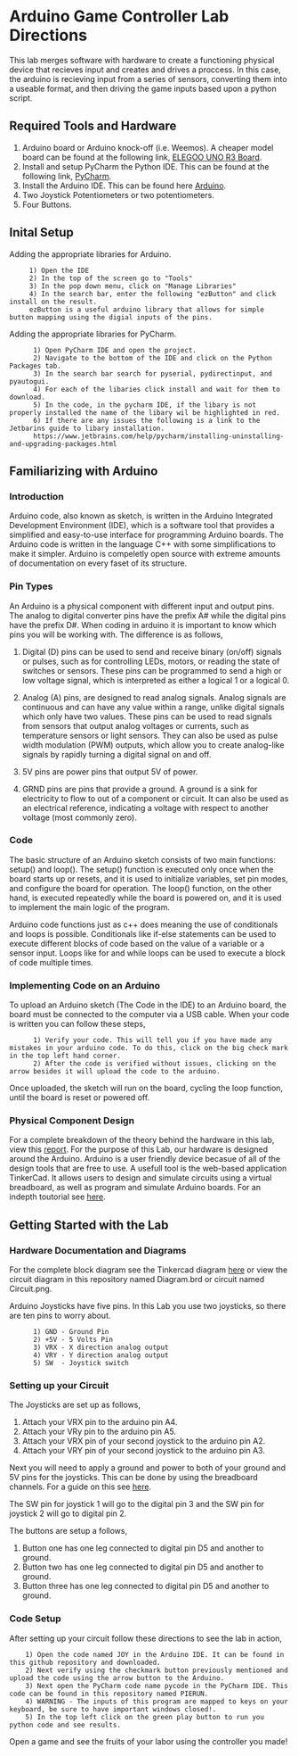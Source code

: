 # Arduino Game Controller Lab Directions

This lab merges software with hardware to create a functioning physical device that recieves input and creates and drives a proccess. In this case, the arduino is recieving input from a series of sensors, converting them into a useable format, and then driving the game inputs based upon a python script. 

## Required Tools and Hardware
  1)  Arduino board or Arduino knock-off (i.e. Weemos). A cheaper model board can be found at the following link,
          [ELEGOO UNO R3 Board](https://www.amazon.com/ELEGOO-Board-ATmega328P-ATMEGA16U2-Compliant/dp/B01EWOE0UU/ref=asc_df_B01EWOE0UU/?tag=hyprod-20&linkCode=df0&hvadid=309751315916&hvpos=&hvnetw=g&hvrand=3132673754217622362&hvpone=&hvptwo=&hvqmt=&hvdev=c&hvdvcmdl=&hvlocint=&hvlocphy=9003488&hvtargid=pla-455309014075&psc=1&tag=&ref=&adgrpid=67183599252&hvpone=&hvptwo=&hvadid=309751315916&hvpos=&hvnetw=g&hvrand=3132673754217622362&hvqmt=&hvdev=c&hvdvcmdl=&hvlocint=&hvlocphy=9003488&hvtargid=pla-455309014075).
  2)  Install and setup PyCharm the Python IDE. This can be found at the following link, [PyCharm](https://www.jetbrains.com/pycharm/).
  3)  Install the Arduino IDE. This can be found here [Arduino](https://www.arduino.cc/en/software).
  4)  Two Joystick Potentiometers or two potentiometers.
  5)  Four Buttons.  
## Inital Setup 

Adding the appropriate libraries for Arduino. 

         1) Open the IDE
         2) In the top of the screen go to "Tools" 
         3) In the pop down menu, click on "Manage Libraries"
         4) In the search bar, enter the following "ezButton" and click install on the result.
         ezButton is a useful arduino library that allows for simple button mapping using the digial inputs of the pins. 

Adding the appropriate libraries for PyCharm. 

          1) Open PyCharm IDE and open the project.
          2) Navigate to the bottom of the IDE and click on the Python Packages tab.
          3) In the search bar search for pyserial, pydirectinput, and pyautogui.
          4) For each of the libaries click install and wait for them to download.
          5) In the code, in the pycharm IDE, if the libary is not properly installed the name of the libary wil be highlighted in red.
          6) If there are any issues the following is a link to the Jetbarins guide to libary installation.
          https://www.jetbrains.com/help/pycharm/installing-uninstalling-and-upgrading-packages.html


## Familiarizing with Arduino
### Introduction 
Arduino code, also known as sketch, is written in the Arduino Integrated Development Environment (IDE), which is a software tool that provides a simplified and easy-to-use interface for programming Arduino boards. The Arduino code is written in the language C++ with some simplifications to make it simpler. Arduino is compeletly open source with extreme amounts of documentation on every faset of its structure. 

### Pin Types 
An Arduino is a physical component with different input and output pins. The analog to digital converter pins have the prefix A# while the digital pins have the prefix D#. When coding in arduino it is important to know which pins you will be working with. The difference is as follows, 

1) Digital (D) pins can be used to send and receive binary (on/off) signals or pulses, such as for controlling LEDs, motors, or reading the state of switches or sensors. These pins can be programmed to send a high or low voltage signal, which is interpreted as either a logical 1 or a logical 0.

2) Analog (A) pins, are designed to read analog signals. Analog signals are continuous and can have any value within a range, unlike digital signals which only have two values. These pins can be used to read signals from sensors that output analog voltages or currents, such as temperature sensors or light sensors. They can also be used as pulse width modulation (PWM) outputs, which allow you to create analog-like signals by rapidly turning a digital signal on and off.

3) 5V pins are power pins that output 5V of power.

4) GRND pins are pins that provide a ground. A ground is a sink for electricity to flow to out of a component or circuit. It can also be used as an electrical reference, indicating a voltage with respect to another voltage (most commonly zero). 
### Code       
The basic structure of an Arduino sketch consists of two main functions: setup() and loop(). The setup() function is executed only once when the board starts up or resets, and it is used to initialize variables, set pin modes, and configure the board for operation. The loop() function, on the other hand, is executed repeatedly while the board is powered on, and it is used to implement the main logic of the program.

Arduino code functions just as c++ does meaning the use of conditionals and loops is possible. Conditionals like if-else statements can be used to execute different blocks of code based on the value of a variable or a sensor input. Loops like for and while loops can be used to execute a block of code multiple times.

### Implementing Code on an Arduino 
To upload an Arduino sketch (The Code in the IDE) to an Arduino board, the board must be connected to the computer via a USB cable. When your code is written you can follow these steps,

          1) Verify your code. This will tell you if you have made any mistakes in your arduino code. To do this, click on the big check mark in the top left hand corner. 
          2) After the code is verified without issues, clicking on the arrow besides it will upload the code to the arduino. 
          
Once uploaded, the sketch will run on the board, cycling the loop function, until the board is reset or powered off.

### Physical Component Design
For a complete breakdown of the theory behind the hardware in this lab, view this [report](https://docs.google.com/document/d/e/2PACX-1vS3WdEL-KkDHfYp4SRyXxtGDpL3lxsCchkNDKFCQpd_L3ZP3N8ZAnA95ofz7l73UD2h2FUD6tp4fvtt/pub). 
For the purpose of this Lab, our hardware is designed around the Arduino. Arduino is a user friendly device becasue of all of the design tools that are free to use. A usefull tool is the web-based application TinkerCad. It allows users to design and simulate circuits using a virtual breadboard, as well as program and simulate Arduino boards. For an indepth toutorial see [here](https://www.youtube.com/watch?v=Z_D-hXzbY_4). 
 
 
## Getting Started with the Lab 
### Hardware Documentation and Diagrams
For the complete block diagram see the Tinkercad diagram [here](https://www.tinkercad.com/things/djGwU0sTQ8e) or view the circuit diagram in this repository named Diagram.brd or circuit named Circuit.png.

Arduino Joysticks have five pins. In this Lab you use two joysticks, so there are ten pins to worry about. 
      
          1) GND - Ground Pin
          2) +5V - 5 Volts Pin
          3) VRX - X direction analog output
          4) VRY - Y direction analog output
          5) SW  - Joystick switch 
          
### Setting up your Circuit
The Joysticks are set up as follows, 

1) Attach your VRX pin to the arduino pin A4.
2) Attach your VRy pin to the arduino pin A5.
3) Attach your VRX pin of your second joystick to the arduino pin A2.
4) Attach your VRY pin of your second joystick to the arduino pin A3.

Next you will need to apply a ground and power to both of your ground and 5V pins for the joysticks. This can be done by using the breadboard channels. For a guide on this see [here](https://www.youtube.com/watch?v=SVMKtyjULdk). 

The SW pin for joystick 1 will go to the digital pin 3 and the SW pin for joystick 2 will go to digital pin 2.

The buttons are setup a follows, 
1) Button one has one leg connected to digital pin D5 and another to ground.
2) Button two has one leg connected to digital pin D5 and another to ground.
3) Button three has one leg connected to digital pin D5 and another to ground.

### Code Setup 
After setting up your circuit follow these directions to see the lab in action, 

        1) Open the code named JOY in the Arduino IDE. It can be found in this github repository and downloaded. 
        2) Next verify using the checkmark button previously mentioned and upload the code using the arrow button to the Arduino. 
        3) Next open the PyCharm code name pycode in the PyCharm IDE. This code can be found in this repository named PIERUN.
        4) WARNING - The inputs of this program are mapped to keys on your keyboard, be sure to have important windows closed!.
        5) In the top left click on the green play button to run you python code and see results. 

Open a game and see the fruits of your labor using the controller you made!
          




